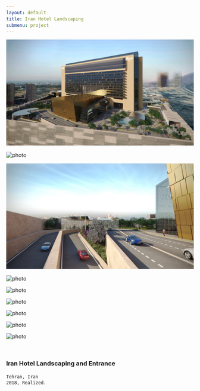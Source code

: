 ```yaml
---
layout: default
title: Iran Hotel Landscaping
submenu: project
---
```


![photo](/works/iran-hotel-landscaping/Cam01_GRD2.jpg)


![photo](/works/iran-hotel-landscaping/Cam03_GRD2.jpg)


![photo](/works/iran-hotel-landscaping/Cam05_GRD2.jpg)


![photo](/works/iran-hotel-landscaping/Cam08_GRD.jpg)


![photo](/works/iran-hotel-landscaping/Cam08_GRD.jpg)


![photo](/works/iran-hotel-landscaping/Cam09_GRD2.jpg)


![photo](/works/iran-hotel-landscaping/Cam10_GRD.jpg)


![photo](/works/iran-hotel-landscaping/Cam12_GRD2.jpg)


![photo](/works/iran-hotel-landscaping/Cam13_GRD.jpg)


<br id="scr-to-here" />

### Iran Hotel Landscaping and Entrance



	Tehran, Iran
	2018, Realized.
